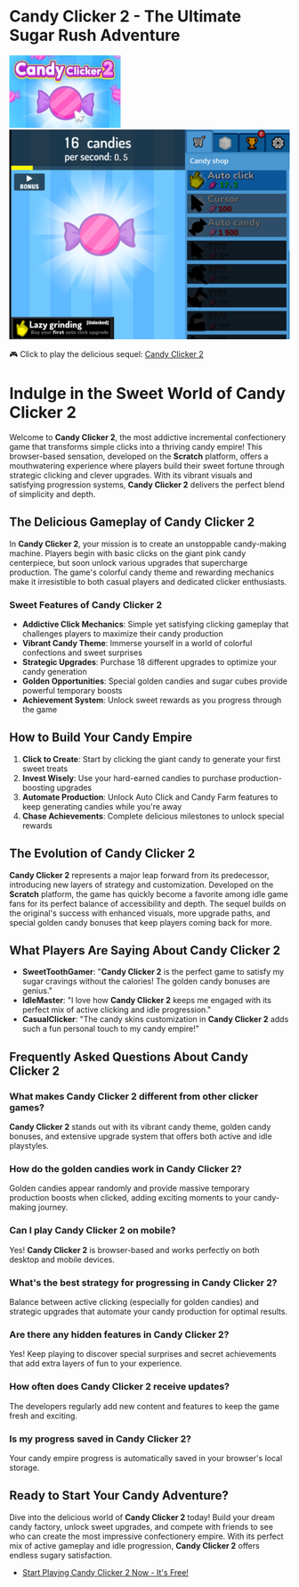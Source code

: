 # Candy Clicker 2 - The Ultimate Sugar Rush Adventure

![Candy Clicker 2](https://raw.githubusercontent.com/Candy-Clicker-2-Unblock/.github/refs/heads/main/candy-clicker-2.jpg "Candy Clicker 2")
![Candy Clicker 2](https://raw.githubusercontent.com/Candy-Clicker-2-Unblock/.github/refs/heads/main/candy-clicker-2-2.png "Candy Clicker 2")

🎮 Click to play the delicious sequel: [Candy Clicker 2](https://clicker-game.com/candy-clicker-2/ "Candy Clicker 2")

# Indulge in the Sweet World of Candy Clicker 2

Welcome to **Candy Clicker 2**, the most addictive incremental confectionery game that transforms simple clicks into a thriving candy empire! This browser-based sensation, developed on the **Scratch** platform, offers a mouthwatering experience where players build their sweet fortune through strategic clicking and clever upgrades. With its vibrant visuals and satisfying progression systems, **Candy Clicker 2** delivers the perfect blend of simplicity and depth.

## The Delicious Gameplay of Candy Clicker 2

In **Candy Clicker 2**, your mission is to create an unstoppable candy-making machine. Players begin with basic clicks on the giant pink candy centerpiece, but soon unlock various upgrades that supercharge production. The game's colorful candy theme and rewarding mechanics make it irresistible to both casual players and dedicated clicker enthusiasts.

### Sweet Features of Candy Clicker 2

- **Addictive Click Mechanics**: Simple yet satisfying clicking gameplay that challenges players to maximize their candy production
- **Vibrant Candy Theme**: Immerse yourself in a world of colorful confections and sweet surprises
- **Strategic Upgrades**: Purchase 18 different upgrades to optimize your candy generation
- **Golden Opportunities**: Special golden candies and sugar cubes provide powerful temporary boosts
- **Achievement System**: Unlock sweet rewards as you progress through the game

## How to Build Your Candy Empire

1. **Click to Create**: Start by clicking the giant candy to generate your first sweet treats
2. **Invest Wisely**: Use your hard-earned candies to purchase production-boosting upgrades
3. **Automate Production**: Unlock Auto Click and Candy Farm features to keep generating candies while you're away
4. **Chase Achievements**: Complete delicious milestones to unlock special rewards

## The Evolution of Candy Clicker 2

**Candy Clicker 2** represents a major leap forward from its predecessor, introducing new layers of strategy and customization. Developed on the **Scratch** platform, the game has quickly become a favorite among idle game fans for its perfect balance of accessibility and depth. The sequel builds on the original's success with enhanced visuals, more upgrade paths, and special golden candy bonuses that keep players coming back for more.

## What Players Are Saying About Candy Clicker 2

- **SweetToothGamer**: "**Candy Clicker 2** is the perfect game to satisfy my sugar cravings without the calories! The golden candy bonuses are genius."
- **IdleMaster**: "I love how **Candy Clicker 2** keeps me engaged with its perfect mix of active clicking and idle progression."
- **CasualClicker**: "The candy skins customization in **Candy Clicker 2** adds such a fun personal touch to my candy empire!"

## Frequently Asked Questions About Candy Clicker 2

### What makes Candy Clicker 2 different from other clicker games?
**Candy Clicker 2** stands out with its vibrant candy theme, golden candy bonuses, and extensive upgrade system that offers both active and idle playstyles.

### How do the golden candies work in Candy Clicker 2?
Golden candies appear randomly and provide massive temporary production boosts when clicked, adding exciting moments to your candy-making journey.

### Can I play Candy Clicker 2 on mobile?
Yes! **Candy Clicker 2** is browser-based and works perfectly on both desktop and mobile devices.

### What's the best strategy for progressing in Candy Clicker 2?
Balance between active clicking (especially for golden candies) and strategic upgrades that automate your candy production for optimal results.

### Are there any hidden features in Candy Clicker 2?
Yes! Keep playing to discover special surprises and secret achievements that add extra layers of fun to your experience.

### How often does Candy Clicker 2 receive updates?
The developers regularly add new content and features to keep the game fresh and exciting.

### Is my progress saved in Candy Clicker 2?
Your candy empire progress is automatically saved in your browser's local storage.

## Ready to Start Your Candy Adventure?

Dive into the delicious world of **Candy Clicker 2** today! Build your dream candy factory, unlock sweet upgrades, and compete with friends to see who can create the most impressive confectionery empire. With its perfect mix of active gameplay and idle progression, **Candy Clicker 2** offers endless sugary satisfaction.

- [Start Playing Candy Clicker 2 Now - It's Free!](https://clicker-game.com/candy-clicker-2/)
